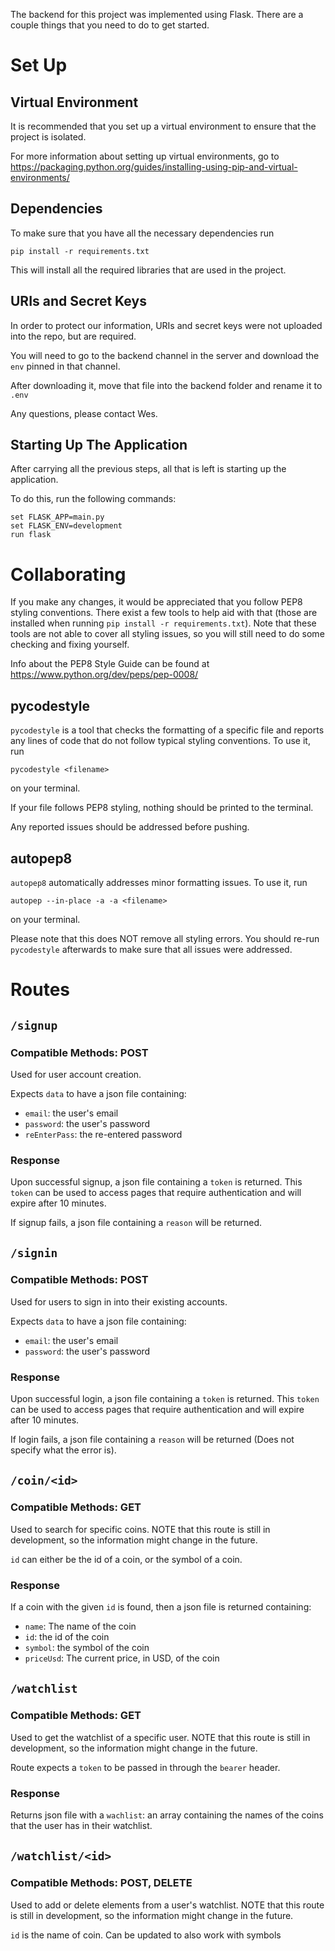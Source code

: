 The backend for this project was implemented using Flask.
There are a couple things that you need to do to get started.

# Set Up

## Virtual Environment
It is recommended that you set up a virtual environment to ensure that the project is isolated.

For more information about setting up virtual environments, go to https://packaging.python.org/guides/installing-using-pip-and-virtual-environments/

## Dependencies
To make sure that you have all the necessary dependencies run 
```
pip install -r requirements.txt
```
This will install all the required libraries that are used in the project.

## URIs and Secret Keys
In order to protect our information, URIs and secret keys were not uploaded into the repo, but are required.

You will need to go to the backend channel in the server and download the `env` pinned in that channel.

After downloading it, move that file into the backend folder and rename it to `.env`

Any questions, please contact Wes.

## Starting Up The Application
After carrying all the previous steps, all that is left is starting up the application.

To do this, run the following commands:
```
set FLASK_APP=main.py
set FLASK_ENV=development
run flask
```

# Collaborating
If you make any changes, it would be appreciated that you follow PEP8 styling conventions. There exist a few tools to help aid with that (those are installed when running `pip install -r requirements.txt`). Note that these tools are not able to cover all styling issues, so you will still need to do some checking and fixing yourself.

Info about the PEP8 Style Guide can be found at https://www.python.org/dev/peps/pep-0008/

## pycodestyle
`pycodestyle` is a tool that checks the formatting of a specific file and reports any lines of code that do not follow typical styling conventions. To use it, run
```
pycodestyle <filename>
```
on your terminal.

If your file follows PEP8 styling, nothing should be printed to the terminal. 

Any reported issues should be addressed before pushing.

## autopep8
`autopep8` automatically addresses minor formatting issues. To use it, run
```
autopep --in-place -a -a <filename>
```
on your terminal.

Please note that this does NOT remove all styling errors. You should re-run `pycodestyle` afterwards to make sure that all issues were addressed.

# Routes

## `/signup`
### Compatible Methods: POST
Used for user account creation.

Expects `data` to have a json file containing:
* `email`: the user's email
* `password`: the user's password
* `reEnterPass`: the re-entered password

### Response
Upon successful signup, a json file containing a `token` is returned. This `token` can be used to access pages that require authentication and will expire after 10 minutes.

If signup fails, a json file containing a `reason` will be returned.

## `/signin`
### Compatible Methods: POST
Used for users to sign in into their existing accounts.

Expects `data` to have a json file containing:
* `email`: the user's email
* `password`: the user's password

### Response
Upon successful login, a json file containing a `token` is returned. This `token` can be used to access pages that require authentication and will expire after 10 minutes.

If login fails, a json file containing a `reason` will be returned (Does not specify what the error is).

## `/coin/<id>`
### Compatible Methods: GET
Used to search for specific coins. NOTE that this route is still in development, so the information might change in the future.

`id` can either be the id of a coin, or the symbol of a coin.

### Response
If a coin with the given `id` is found, then a json file is returned containing:
* `name`: The name of the coin
* `id`: the id of the coin
* `symbol`: the symbol of the coin
* `priceUsd`: The current price, in USD, of the coin

## `/watchlist`
### Compatible Methods: GET
Used to get the watchlist of a specific user. NOTE that this route is still in development, so the information might change in the future.

Route expects a `token` to be passed in through the `bearer` header.

### Response
Returns json file with a `wachlist`: an array containing the names of the coins that the user has in their watchlist.

## `/watchlist/<id>`
### Compatible Methods: POST, DELETE
Used to add or delete elements from a user's watchlist. NOTE that this route is still in development, so the information might change in the future.

`id` is the name of coin. Can be updated to also work with symbols

